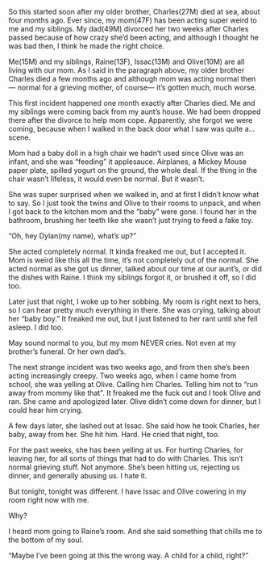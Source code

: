 So this started soon after my older brother, Charles(27M) died at sea, about four months ago. Ever since, my mom(47F) has been acting super weird to me and my siblings. My dad(49M) divorced her two weeks after Charles passed because of how crazy she’d been acting, and although I thought he was bad then, I think he made the right choice.

Me(15M) and my siblings, Raine(13F), Issac(13M) and Olive(10M) are all living with our mom. As I said in the paragraph above, my older brother Charles died a few months ago and although mom was acting normal then— normal for a grieving mother, of course— it’s gotten much, much worse.

This first incident happened one month exactly after Charles died. Me and my siblings were coming back from my aunt’s house. We had been dropped there after the divorce to help mom cope. Apparently, she forgot we were coming, because when I walked in the back door what I saw was quite a… scene.

Mom had a baby doll in a high chair we hadn’t used since Olive was an infant, and she was “feeding” it applesauce. Airplanes, a Mickey Mouse paper plate, spilled yogurt on the ground, the whole deal. If the thing in the chair wasn’t lifeless, it would even be normal. But it wasn’t.

She was super surprised when we walked in, and at first I didn’t know what to say. So I just took the twins and Olive to their rooms to unpack, and when I got back to the kitchen mom and the “baby” were gone. I found her in the bathroom, brushing her teeth like she wasn’t just trying to feed a fake toy.

“Oh, hey Dylan(my name), what’s up?”

She acted completely normal. It kinda freaked me out, but I accepted it. Mom is weird like this all the time, it’s not completely out of the normal. She acted normal as she got us dinner, talked about our time at our aunt’s, or did the dishes with Raine. I think my siblings forgot it, or brushed it off, so I did too.

Later just that night, I woke up to her sobbing. My room is right next to hers, so I can hear pretty much everything in there. She was crying, talking about her “baby boy.” It freaked me out, but I just listened to her rant until she fell asleep. I did too.

May sound normal to you, but my mom NEVER cries. Not even at my brother’s funeral. Or her own dad’s.

The next strange incident was two weeks ago, and from then she’s been acting increasingly creepy. Two weeks ago, when I came home from school, she was yelling at Olive. Calling him Charles. Telling him not to “run away from mommy like that”. It freaked me the fuck out and I took Olive and ran. She came and apologized later. Olive didn’t come down for dinner, but I could hear him crying.

A few days later, she lashed out at Issac. She said how he took Charles, her baby, away from her. She hit him. Hard. He cried that night, too.

For the past weeks, she has been yelling at us. For hurting Charles, for leaving her, for all sorts of things that had to do with Charles. This isn’t normal grieving stuff. Not anymore. She’s been hitting us, rejecting us dinner, and generally abusing us. I hate it.

But tonight, tonight was different. I have Issac and Olive cowering in my room right now with me.

Why?

I heard mom going to Raine’s room. And she said something that chills me to the bottom of my soul.

“Maybe I’ve been going at this the wrong way. A child for a child, right?”
